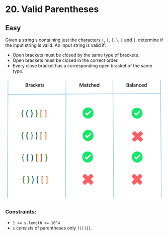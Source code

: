 # 20. Valid Parentheses

## Easy

Given a string s containing just the characters `(`, `)`, `{`, `}`, `[` and `]`, determine if the input string is valid.
An input string is valid if:

- Open brackets must be closed by the same type of brackets.
- Open brackets must be closed in the correct order.
- Every close bracket has a corresponding open bracket of the same type.

<img src="img.png" width="600" alt="Example"/>

### Constraints:

- `1 <= s.length <= 10^4`
- `s` consists of parentheses only `()[]{}`.
